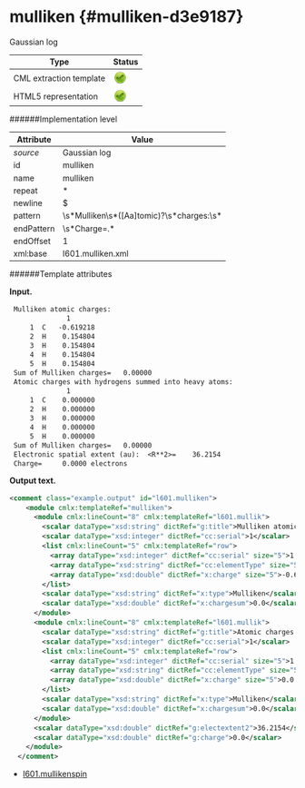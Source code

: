 # mulliken {#mulliken-d3e9187}

Gaussian log

| Type                                                                                                                                                                                                  | Status                                                                                                                                                                                                |
|----|----|
| CML extraction template                                                                                                                                                                               | ![](/imgs/Total.png)                                                                                                                                                                                  |
| HTML5 representation                                                                                                                                                                                  | ![](/imgs/Total.png)                                                                                                                                                                                  |

######Implementation level

| Attribute                                                                                                                                                                                             | Value                                                                                                                                                                                                 |
|----|----|
| *source*                                                                                                                                                                                              | Gaussian log                                                                                                                                                                                          |
| id                                                                                                                                                                                                    | mulliken                                                                                                                                                                                              |
| name                                                                                                                                                                                                  | mulliken                                                                                                                                                                                              |
| repeat                                                                                                                                                                                                | \*                                                                                                                                                                                                    |
| newline                                                                                                                                                                                               | \$                                                                                                                                                                                                    |
| pattern                                                                                                                                                                                               | \\s\*Mulliken\\s\*(\[Aa\]tomic)?\\s\*charges:\\s\*                                                                                                                                                    |
| endPattern                                                                                                                                                                                            | \\s\*Charge=.\*                                                                                                                                                                                       |
| endOffset                                                                                                                                                                                             | 1                                                                                                                                                                                                     |
| xml:base                                                                                                                                                                                              | l601.mulliken.xml                                                                                                                                                                                     |

######Template attributes

**Input.**

     Mulliken atomic charges:
                  1
         1  C   -0.619218
         2  H    0.154804
         3  H    0.154804
         4  H    0.154804
         5  H    0.154804
     Sum of Mulliken charges=   0.00000
     Atomic charges with hydrogens summed into heavy atoms:
                  1
         1  C    0.000000
         2  H    0.000000
         3  H    0.000000
         4  H    0.000000
         5  H    0.000000
     Sum of Mulliken charges=   0.00000
     Electronic spatial extent (au):  <R**2>=    36.2154
     Charge=     0.0000 electrons
      

**Output text.**

```xml
<comment class="example.output" id="l601.mulliken">
    <module cmlx:templateRef="mulliken">
      <module cmlx:lineCount="8" cmlx:templateRef="l601.mullik">
        <scalar dataType="xsd:string" dictRef="g:title">Mulliken atomic charges:</scalar>
        <scalar dataType="xsd:integer" dictRef="cc:serial">1</scalar>
        <list cmlx:lineCount="5" cmlx:templateRef="row">
          <array dataType="xsd:integer" dictRef="cc:serial" size="5">1 2 3 4 5</array>
          <array dataType="xsd:string" dictRef="cc:elementType" size="5">C H H H H</array>
          <array dataType="xsd:double" dictRef="x:charge" size="5">-0.619218 0.154804 0.154804 0.154804 0.154804</array>
        </list>
        <scalar dataType="xsd:string" dictRef="x:type">Mulliken</scalar>
        <scalar dataType="xsd:double" dictRef="x:chargesum">0.0</scalar>
      </module>
      <module cmlx:lineCount="8" cmlx:templateRef="l601.mullik">
        <scalar dataType="xsd:string" dictRef="g:title">Atomic charges with hydrogens summed into heavy atoms:</scalar>
        <scalar dataType="xsd:integer" dictRef="cc:serial">1</scalar>
        <list cmlx:lineCount="5" cmlx:templateRef="row">
          <array dataType="xsd:integer" dictRef="cc:serial" size="5">1 2 3 4 5</array>
          <array dataType="xsd:string" dictRef="cc:elementType" size="5">C H H H H</array>
          <array dataType="xsd:double" dictRef="x:charge" size="5">0.0 0.0 0.0 0.0 0.0</array>
        </list>
        <scalar dataType="xsd:string" dictRef="x:type">Mulliken</scalar>
        <scalar dataType="xsd:double" dictRef="x:chargesum">0.0</scalar>
      </module>
      <scalar dataType="xsd:double" dictRef="g:electextent2">36.2154</scalar>
      <scalar dataType="xsd:double" dictRef="g:charge">0.0</scalar>
    </module>
  </comment>
```

-   [l601.mullikenspin](/out/md/cml/gaussian_log/l601.mullikenspin-d3e9226.md)


